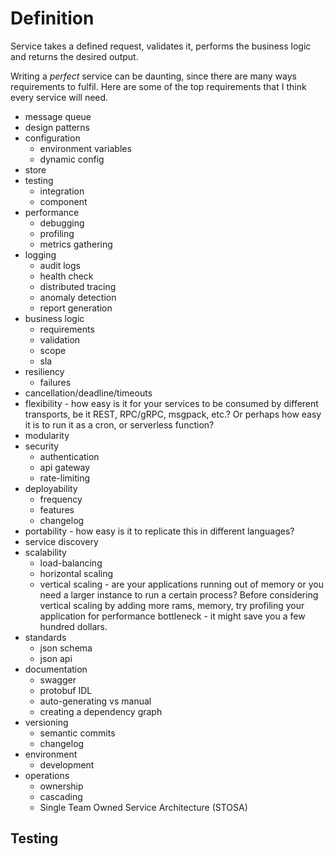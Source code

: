 # Definition

Service takes a defined request, validates it, performs the business logic and returns the desired output.

Writing a *perfect* service can be daunting, since there are many ways requirements to fulfil. Here are some of the top requirements that I think every service will need.

- message queue
- design patterns
- configuration
  - environment variables
  - dynamic config
- store
- testing
  - integration
  - component
- performance
  - debugging
  - profiling
  - metrics gathering
- logging
  - audit logs
  - health check
  - distributed tracing
  - anomaly detection
  - report generation
- business logic
  - requirements
  - validation
  - scope
  - sla
- resiliency
  - failures
- cancellation/deadline/timeouts
- flexibility - how easy is it for your services to be consumed by different transports, be it REST, RPC/gRPC, msgpack, etc.? Or perhaps how easy it is to run it as a cron, or serverless function?
- modularity
- security
  - authentication
  - api gateway
  - rate-limiting
- deployability
  - frequency
  - features 
  - changelog
- portability - how easy is it to replicate this in different languages?
- service discovery
- scalability
  - load-balancing
  - horizontal scaling
  - vertical scaling - are your applications running out of memory or you need a larger instance to run a certain process? Before considering vertical scaling by adding more rams, memory, try profiling your application for performance bottleneck - it might save you a few hundred dollars.
- standards
  - json schema
  - json api
- documentation
  - swagger
  - protobuf IDL
  - auto-generating vs manual
  - creating a dependency graph
- versioning
  - semantic commits
  - changelog
- environment
  - development
- operations
  - ownership
  - cascading
  - Single Team Owned Service Architecture (STOSA)

## Testing
